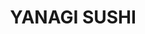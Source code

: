 ---
layout: place
title: "YANAGI SUSHI"
permalink: /arizona/gilbert/yanagi-sushi.html
stateAbbr: AZ
stateName: Arizona
cityName: Gilbert
place_id: ChIJn0LYLnapK4cRRrVTGZI-hz8
photos:
  - name: >-
      places/ChIJn0LYLnapK4cRRrVTGZI-hz8/photos/AeeoHcInd0Si08BwHgEJgdRRRF7DVSjrT-_6RJik_XWTERhcEJHD5ecOQ86RGO4jKccNq2F3TADHCUiRcV-CjG_nvEfu5wDxMnMCEYZg_oKtNoOMdzBq2ohxGZAtPMyetol64eAdeSbfcrHn5QTB1Tztb9GdiZa3ox0jsBpUGG97NUWhJBsZpeIFbO5PLPOxdv_zRFJZ1ZK-eMr1GtPR-qEcunobtmSU7iik4c1F1zN9AG-K4djQUIlZf5FRpRdf_7l9O5oazBaW1kZ5OFsyMFIwXyzD0cR7uSiOyfDKUukpXdgxbg
    widthPx: 1411
    heightPx: 1058
    authorAttributions:
      - displayName: YANAGI SUSHI
        uri: https://maps.google.com/maps/contrib/113763923873992698174
        photoUri: >-
          https://lh3.googleusercontent.com/a-/ALV-UjX8bTvI83vjRrh6VEf9r9zSHAJaVXM6Hr5_5ch0k8-vG2gNYCoH=s100-p-k-no-mo
    flagContentUri: >-
      https://www.google.com/local/imagery/report/?cb_client=maps_api_places.places_api&image_key=!1e10!2sAF1QipOG80NK29IBNvNH3lGnc7tclj4NNuZPoh-pVxiF&hl=en-US
    googleMapsUri: >-
      https://www.google.com/maps/place//data=!3m4!1e2!3m2!1sAF1QipOG80NK29IBNvNH3lGnc7tclj4NNuZPoh-pVxiF!2e10!4m2!3m1!1s0x872ba9762ed8429f:0x3f873e921953b546
  - name: >-
      places/ChIJn0LYLnapK4cRRrVTGZI-hz8/photos/AeeoHcJVf1-JKW9BieF3KnIVyQznfIkevvgHtLpL_d_CBjlaieThuLetqapc3q61ui_lKGL8iHJifwGQ1HKbncUz-E5Btt_JB6lpSWbYeizm4TSN2dXWQkHBmqqZABDdEaSJvER8OiAjorOaoTKHIvXKZE7G33pi15k5JQwLfnQSqCP9X2HIUjlzOMKOui7jY1KaJlMA1oeXrceQMkXb2TYJX2a6tbeJtzmiihoBbtikmyJx4CszJMErhhw17OcsOzS9Rq7wykn38F1mmPxKfND6cQbzFxtD3gymtzFL064rcW8fjCTxqKU-ncYUMbshI_iRtkNRCKCEVkUZfHZjtwggoAxfH5Z3WkrOho9W6GtyiQ9KZD_F1xGtvKdfPSlpKYX_TYVP2gLG9M8PTebpUls4h-2ZaB5iMG3JfO5EtqwLj6eZeA
    widthPx: 4032
    heightPx: 3024
    authorAttributions:
      - displayName: Jenny
        uri: https://maps.google.com/maps/contrib/116926710772391645207
        photoUri: >-
          https://lh3.googleusercontent.com/a-/ALV-UjWyP2vBXorJbIamHrfETa-R9AuqaRdj_ia12AfcIdXLoBkkOTv-=s100-p-k-no-mo
    flagContentUri: >-
      https://www.google.com/local/imagery/report/?cb_client=maps_api_places.places_api&image_key=!1e10!2sCIHM0ogKEICAgMDw8ODCHQ&hl=en-US
    googleMapsUri: >-
      https://www.google.com/maps/place//data=!3m4!1e2!3m2!1sCIHM0ogKEICAgMDw8ODCHQ!2e10!4m2!3m1!1s0x872ba9762ed8429f:0x3f873e921953b546
  - name: >-
      places/ChIJn0LYLnapK4cRRrVTGZI-hz8/photos/AeeoHcJ0KNJlAQLXohlq-MMCGuhfL4-QSLfcG31dMAtV4ryZoj8bTWexDxRInBRlSYr9uVd-5tBoeiOxQF4BsNoIftGAGjC0d56d5HvHSOjlmAgB7Yoy25nYY9ZglQtmyi5KCs-OI41uF8eIc_hbI7Mpo1lUp7HlJhSXymSAPUSf-9QNLgCHJVGDB-sNJzNPRSXyfGxLPpS5I-qwFffIDqyCkIH9QEtuHAQ5Z62w7RoogoOtYvPiMWW3DTaUKfTa_L792yylksaiCfR85LUronThDERRS8D6FGZvB0pSX0V4q-p5Jw
    widthPx: 4032
    heightPx: 2118
    authorAttributions:
      - displayName: YANAGI SUSHI
        uri: https://maps.google.com/maps/contrib/113763923873992698174
        photoUri: >-
          https://lh3.googleusercontent.com/a-/ALV-UjX8bTvI83vjRrh6VEf9r9zSHAJaVXM6Hr5_5ch0k8-vG2gNYCoH=s100-p-k-no-mo
    flagContentUri: >-
      https://www.google.com/local/imagery/report/?cb_client=maps_api_places.places_api&image_key=!1e10!2sAF1QipNyp5hwdIxKcbjcup-EiaZWFD80d5U2Mn0cKhNP&hl=en-US
    googleMapsUri: >-
      https://www.google.com/maps/place//data=!3m4!1e2!3m2!1sAF1QipNyp5hwdIxKcbjcup-EiaZWFD80d5U2Mn0cKhNP!2e10!4m2!3m1!1s0x872ba9762ed8429f:0x3f873e921953b546
  - name: >-
      places/ChIJn0LYLnapK4cRRrVTGZI-hz8/photos/AeeoHcIMLdeco-QIfVdQHk8Sq8sKev1vTxDWRGULqVq8Gt6hcZDsFyOXPaPAMXpc_Ge3V1WVcRm74YA1H0zXDE4oHa7_0vtGNuVWrXlbG1ezk2JHV0-gn-9L2ILeLfBPt1avP1hOgqx8a43HKK96YF9MySeEagqmKPup78If2Cq-P9dBG-Rj8xmuIMEsfoVupd-T-eW5DlEFd9YaGBYRrVYpl5czES9iO6RpebevP2ivHrnHOJBklrFop39lLX5FcrBy2y7zJlaYEyvVwLK23ZZxeefC-LqWm3j0-BGqJoBIIKuTIAyMp43i_ZeTeapd-RPA7ww-BHdCs1WMLvx7b8ZEBA-DrtT8eivSfldLtDnil0UOJjHcBe2G5xAct77mesZVKrinmgvIyO-flQu24Kp_WT5J0jiqHCLlVYdow4Q3Rf13QO9Y
    widthPx: 4800
    heightPx: 3600
    authorAttributions:
      - displayName: G
        uri: https://maps.google.com/maps/contrib/105099399928884936563
        photoUri: >-
          https://lh3.googleusercontent.com/a/ACg8ocJnmvkvmX06IrolHBvvkReuL7otG2gYzsoL9FJdZIdwIoxWUQ=s100-p-k-no-mo
    flagContentUri: >-
      https://www.google.com/local/imagery/report/?cb_client=maps_api_places.places_api&image_key=!1e10!2sCIHM0ogKEICAgMDIvI6s6gE&hl=en-US
    googleMapsUri: >-
      https://www.google.com/maps/place//data=!3m4!1e2!3m2!1sCIHM0ogKEICAgMDIvI6s6gE!2e10!4m2!3m1!1s0x872ba9762ed8429f:0x3f873e921953b546
  - name: >-
      places/ChIJn0LYLnapK4cRRrVTGZI-hz8/photos/AeeoHcIIeGRxpD3LuxXXy-7RPMSVG9VRG8FqTpm2rkLBeZm-7jsY9lVSRWHx0CoCXkwpKeUJN8y4HyDAgCkJrBS_0-UOiJoGLwKkSPjKLC4saHb44MgojhGKymiuQfafaKyVWWR9_TnYvt060Dv6iANScSsXIoJSDYBlKYGJ0ZapdereVkEOszKwWjug4l90VQGRZm5Y8ONsFc9Uny1KYFxGsRNx0a9gqwy1ux5J1DRrVqk-7JuMvWyLpscfxaAmS3bc_jJtN1QRUXuBQJhEnSDfOqv9tClkdsGhPfDGh9dZBaBT8w
    widthPx: 4032
    heightPx: 3024
    authorAttributions:
      - displayName: YANAGI SUSHI
        uri: https://maps.google.com/maps/contrib/113763923873992698174
        photoUri: >-
          https://lh3.googleusercontent.com/a-/ALV-UjX8bTvI83vjRrh6VEf9r9zSHAJaVXM6Hr5_5ch0k8-vG2gNYCoH=s100-p-k-no-mo
    flagContentUri: >-
      https://www.google.com/local/imagery/report/?cb_client=maps_api_places.places_api&image_key=!1e10!2sAF1QipMS5ErsFsXO5sDTNxkc-tN8xijt54HxOUZAmoXx&hl=en-US
    googleMapsUri: >-
      https://www.google.com/maps/place//data=!3m4!1e2!3m2!1sAF1QipMS5ErsFsXO5sDTNxkc-tN8xijt54HxOUZAmoXx!2e10!4m2!3m1!1s0x872ba9762ed8429f:0x3f873e921953b546
  - name: >-
      places/ChIJn0LYLnapK4cRRrVTGZI-hz8/photos/AeeoHcLFlIbwWacbT08KD25AKBWY-kMPOba23LDn2I1BP3fFR-8kJxNGH8a3F4qz8BR8ntXhKvRP86O6aco9seXO1DYX6-umGUkbNhQ3AZjmKANQHj6l-1hf0eMGKjs8sSBa3BnOn2-Ug6JEvPfSredCiDAL4fhEsNjaPVNYTBqSiGMURGNKzo8agT4eBMp89INhpU8AvQr_qYXcTXmoVrDHiaI1PXL5uZQZEAepp5udN1H1VGEzhcCGxOBZJNJqAqvwNqGWdICjYvjyYOvrMK9F5Tx4mN2p8EYBj40OD_1nbUmg0tMqB4VmWvbIjexgqaXRkqq_6sQWE2CSXQ_lCbybkfTWaJ-AqD3ZE3ZH3NrXb8RcEDQLQHiiSFDe8K_UZfDR_j-Tw9rcLxuyj2EvC-5ly8x8x9BZ8xCe2lk43Lu09_GH_Wo
    widthPx: 3024
    heightPx: 4032
    authorAttributions:
      - displayName: Jenny
        uri: https://maps.google.com/maps/contrib/116926710772391645207
        photoUri: >-
          https://lh3.googleusercontent.com/a-/ALV-UjWyP2vBXorJbIamHrfETa-R9AuqaRdj_ia12AfcIdXLoBkkOTv-=s100-p-k-no-mo
    flagContentUri: >-
      https://www.google.com/local/imagery/report/?cb_client=maps_api_places.places_api&image_key=!1e10!2sCIHM0ogKEICAgMDw8ODCnQE&hl=en-US
    googleMapsUri: >-
      https://www.google.com/maps/place//data=!3m4!1e2!3m2!1sCIHM0ogKEICAgMDw8ODCnQE!2e10!4m2!3m1!1s0x872ba9762ed8429f:0x3f873e921953b546
  - name: >-
      places/ChIJn0LYLnapK4cRRrVTGZI-hz8/photos/AeeoHcKFVjYSjOer0uF7WFSOeu684TwZ74dMVE2CXOfJE8q0BdBQhH_rXqCjKj04nnubfDDlQtpt18MNX8CnZsxlkkk-DMGhpc0P7z9TX9XvGfQtGi6lGgAltNH_-MoRDo_ZiiGIPUgdcTjGDEv3skKWm4yQGCWeIsDpKRuPcYsvgP7sOGSx5aB7p42kCxOniLmpKU0xQ4QZrHw0WIFqh305gW6XZCX0S5lV2xn6JGwGkbnJccRb-u2fQI3Hyh9HXz8K2JHYzbmrZt0yzFfhAeVqeyIajG33p_CKLzryPFWZTcJfs5fuUqmEfDZy98VxvHMTrM3Oyda1VV-VPs2T9UFk1uVrLD0AEc3eClGST8mPW-1SCzY36ajyWMz8t_vxDPpWNNbiUSchpCuYzbS9VfHHgnPYWoiKTCJYZGt2EbEaYX_L8s64
    widthPx: 3072
    heightPx: 4080
    authorAttributions:
      - displayName: Kelli Heape (Kikio)
        uri: https://maps.google.com/maps/contrib/106274199038908120215
        photoUri: >-
          https://lh3.googleusercontent.com/a-/ALV-UjXrwS-BcOrY-fPYEoFrhaQ-QZwt1jQ2vp7of1RqCaj_hWSmTz5GVA=s100-p-k-no-mo
    flagContentUri: >-
      https://www.google.com/local/imagery/report/?cb_client=maps_api_places.places_api&image_key=!1e10!2sCIHM0ogKEICAgIChn5_ExAE&hl=en-US
    googleMapsUri: >-
      https://www.google.com/maps/place//data=!3m4!1e2!3m2!1sCIHM0ogKEICAgIChn5_ExAE!2e10!4m2!3m1!1s0x872ba9762ed8429f:0x3f873e921953b546
  - name: >-
      places/ChIJn0LYLnapK4cRRrVTGZI-hz8/photos/AeeoHcI5jdnhd4tTAy3Z32t4oEf1-vIi-jkYlHVJpDk1i47oBKmPJo5wDz4N7cEBhs2A1uMXsR7R0fhAdo3kZpMIGDbC_kPFRz84CTnRNap-XfEv3B9Leda8co03P-6j6XGZ7sHhY3R-RnMm7Vko9PC3vlQJ85ydps9EW6oElZqgDd3q5VgefqruzWSFu6x2NdveVEQNLh12N8KOZWo1-BCtSC6b1E6n01DaH-yXNw799iRILTjS3YMfOit7A45Lv8cJJB2aqwggL9ZzowGr4iQTeAKzlSYa8GkLgjn0iuEBO-RRSogcrRg4PkdVhVC7z6acqdnlIqN4WK7XHeEUcy9gV021uJS9oIsjpQYbRzbJCDOSIa_ToMC0Sk4OX-CAbZ1I8kb_GprFKZrzAGwl6jYghGoCmDlj9ZdL4NsENmi2TXqDZTg
    widthPx: 4032
    heightPx: 3024
    authorAttributions:
      - displayName: Jimmy Antanus
        uri: https://maps.google.com/maps/contrib/113742793002250502686
        photoUri: >-
          https://lh3.googleusercontent.com/a/ACg8ocLLFg7nODqY5qZ7pzSGasvCn1BzfYGgda_fjVv5brfSf1Yriw=s100-p-k-no-mo
    flagContentUri: >-
      https://www.google.com/local/imagery/report/?cb_client=maps_api_places.places_api&image_key=!1e10!2sCIHM0ogKEICAgIDKpraYwwE&hl=en-US
    googleMapsUri: >-
      https://www.google.com/maps/place//data=!3m4!1e2!3m2!1sCIHM0ogKEICAgIDKpraYwwE!2e10!4m2!3m1!1s0x872ba9762ed8429f:0x3f873e921953b546
  - name: >-
      places/ChIJn0LYLnapK4cRRrVTGZI-hz8/photos/AeeoHcJIfZi23FeJ6-nVU83KbE3GE22XR_zQyrNUypXq7U0KqsEx7V9SeEaVCrtW0GkwupLV59_RB2Jog5DWDEDxcCQZjoR1LFmfvFucMWb3L1zwIeWv8KuClT7S0erphhiJq6L9TBBvu70OH5nIYVOXmSCFjVCfWcc_icDF8gmSUaeRe386ycWMnssNTOHitCTOzCirkmxbuptGAcmDlktbW8WAm0K_LCr6u-jPtjtnVTal1mfyqmDC3MlVlNtyZKzT8pgznnCxOBGFA8qNacT7judzvr-tnTYL3mqFSpWdjgTMvsiBJa9IEiBhRwvr5kdIsW9mDdFLYUll61samMjKFZ2qdhPfXlfWBqM_7-xQVZQMIo15WBGpHPjUd32gzw8bOhR7DuiOKG5RdSKsCl7OdT637OYnVgkJa0axVRCOTSHBFk49
    widthPx: 2241
    heightPx: 1078
    authorAttributions:
      - displayName: David Dion
        uri: https://maps.google.com/maps/contrib/115968696378801879768
        photoUri: >-
          https://lh3.googleusercontent.com/a-/ALV-UjWhD8n4kUkYH8_N6BS1YJwnRTe61RpV4rBRKRRznSYrvLUlb4FHcg=s100-p-k-no-mo
    flagContentUri: >-
      https://www.google.com/local/imagery/report/?cb_client=maps_api_places.places_api&image_key=!1e10!2sCIHM0ogKEICAgIC35YikkwE&hl=en-US
    googleMapsUri: >-
      https://www.google.com/maps/place//data=!3m4!1e2!3m2!1sCIHM0ogKEICAgIC35YikkwE!2e10!4m2!3m1!1s0x872ba9762ed8429f:0x3f873e921953b546
  - name: >-
      places/ChIJn0LYLnapK4cRRrVTGZI-hz8/photos/AeeoHcKAG4Nc0qZx--k26-EfuYjTbJd9tLTNACy0uBFYJ0P68uaZd7-jDC_vPc_K_07QNbCAKi6eE6hBThFBn6xES7XJtZEUqlvR01D77PKT5IzXYsSv0eDXaLvCER2NyKWFqxxIqAsUSUQ9Ng-etk9he__cCLsjpysKt60YxSE8VE8eZItd6kv9f06KRJbJPABcu2gVQoI06QXnG6PSNNmlXJkrWBtSJnpzaZpn7hyvSY4V0sbw4k01HQRwPo52PXbPC9ctJuPjzyOJw4fcQob5lQqAYzjrHSXLdCoaOaUVCN8p9Jo1tJUnVjmIne48UfFcyLP6TwopfYZMA-u_f9bL-I_wKkrNkfCcpMAgVZ9BQCAV3Y--ssSBsY23kIMrDpAagXcZ43HCoazRGVVSPu30N1vAjAYdbom0tIMxSo9xXQM
    widthPx: 1440
    heightPx: 1514
    authorAttributions:
      - displayName: Clare Madrigal
        uri: https://maps.google.com/maps/contrib/114818093279891092719
        photoUri: >-
          https://lh3.googleusercontent.com/a-/ALV-UjWn_IhJ4RbfdtLisDMHXRE2ZTZ_BPKFVe5S0VbqiVfJlzbeYrG9=s100-p-k-no-mo
    flagContentUri: >-
      https://www.google.com/local/imagery/report/?cb_client=maps_api_places.places_api&image_key=!1e10!2sCIHM0ogKEICAgICfoabCNQ&hl=en-US
    googleMapsUri: >-
      https://www.google.com/maps/place//data=!3m4!1e2!3m2!1sCIHM0ogKEICAgICfoabCNQ!2e10!4m2!3m1!1s0x872ba9762ed8429f:0x3f873e921953b546
address: 884 W Warner Rd, Gilbert, AZ 85233, USA
street: 884 W Warner Rd
city: Gilbert
state: AZ
zip: '85233'
country: USA
neighborhood: The Islands
latitude: '33.336001'
longitude: '-111.808735'
accessibility_options:
  wheelchairAccessibleParking: true
  wheelchairAccessibleEntrance: true
  wheelchairAccessibleRestroom: true
  wheelchairAccessibleSeating: true
business_status: OPERATIONAL
name: YANAGI SUSHI
google_maps_links:
  directionsUri: >-
    https://www.google.com/maps/dir//''/data=!4m7!4m6!1m1!4e2!1m2!1m1!1s0x872ba9762ed8429f:0x3f873e921953b546!3e0
  placeUri: https://maps.google.com/?cid=4577696343456462150
  writeAReviewUri: >-
    https://www.google.com/maps/place//data=!4m3!3m2!1s0x872ba9762ed8429f:0x3f873e921953b546!12e1
  reviewsUri: >-
    https://www.google.com/maps/place//data=!4m4!3m3!1s0x872ba9762ed8429f:0x3f873e921953b546!9m1!1b1
  photosUri: >-
    https://www.google.com/maps/place//data=!4m3!3m2!1s0x872ba9762ed8429f:0x3f873e921953b546!10e5
primary_type: Japanese Restaurant
opening_hours:
  regular: null
  current: null
secondary_opening_hours:
  regular:
    weekdayDescriptions: null
    type: null
  current:
    weekdayDescriptions: null
    type: null
phone: (480) 284-6070
price_level: PRICE_LEVEL_MODERATE
price_range: $20 &ndash; $30
rating: '4.5'
rating_count: 516
website: http://www.yanagisushiaz.com/
description: null
reviews: null
parking_options: null
payment_options: null
allow_dogs: null
curbside_pickup: null
delivery: null
dine_in: null
good_for_children: null
good_for_groups: null
good_for_sports: null
live_music: null
menu_for_children: null
outdoor_seating: null
reservable: null
restroom: null
serves_beer: null
serves_breakfast: null
serves_brunch: null
serves_cocktails: null
serves_coffee: null
serves_dinner: null
serves_dessert: null
serves_lunch: null
serves_vegetarian_food: null
serves_wine: null
takeout: null

---